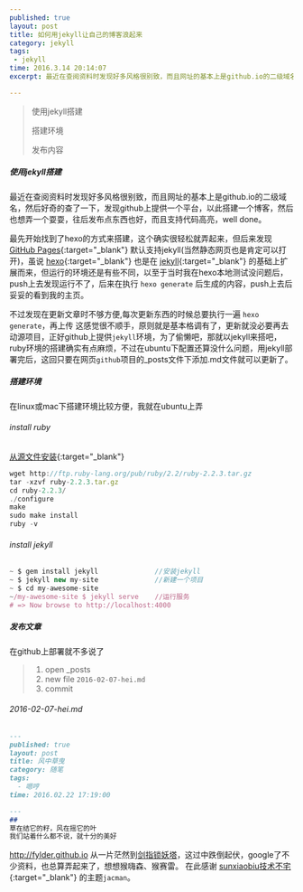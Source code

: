 ```yaml
---
published: true
layout: post
title: 如何用jekyll让自己的博客浪起来
category: jekyll
tags: 
 - jekyll
time: 2016.3.14 20:14:07
excerpt: 最近在查阅资料时发现好多风格很别致，而且网址的基本上是github.io的二级域名，然后好奇的查了一下，发现github上提供一个平台，以此搭建一个博客，然后也想弄一个耍耍，往后发布点东西也好，而且支持代码高亮，well done。

---
```

> 使用jekyll搭建
>
> 搭建环境
>
> 发布内容

##### **使用jekyll搭建**

最近在查阅资料时发现好多风格很别致，而且网址的基本上是github.io的二级域名，然后好奇的查了一下，发现github上提供一个平台，以此搭建一个博客，然后也想弄一个耍耍，往后发布点东西也好，而且支持代码高亮，well done。

最先开始找到了hexo的方式来搭建，这个确实很轻松就弄起来，但后来发现 [GitHub Pages](https://pages.github.com){:target="_blank"} 默认支持jekyll(当然静态网页也是肯定可以打开)，虽说 [hexo](https://hexo.io/zh-cn){:target="_blank"} 也是在 [jekyll](http://jekyll.bootcss.com){:target="_blank"} 的基础上扩展而来，但运行的环境还是有些不同，以至于当时我在hexo本地测试没问题后，push上去发现运行不了，后来在执行 `hexo generate` 后生成的内容，push上去后妥妥的看到我的主页。

不过发现在更新文章时不够方便,每次更新东西的时候总要执行一遍 `hexo generate`，再上传 这感觉很不顺手，原则就是基本格调有了，更新就没必要再去动源项目，正好github上提供`jekyll`环境，为了偷懒吧，那就以jekyll来搭吧，ruby环境的搭建确实有点麻烦，不过在ubuntu下配置还算没什么问题，用jekyll部署完后，这回只要在网页`github`项目的_posts文件下添加.md文件就可以更新了。

##### **搭建环境**

在linux或mac下搭建环境比较方便，我就在ubuntu上弄

###### install ruby 
[从源文件安装](https://gorails.com/setup/ubuntu/14.04){:target="_blank"}

```javascript
wget http://ftp.ruby-lang.org/pub/ruby/2.2/ruby-2.2.3.tar.gz
tar -xzvf ruby-2.2.3.tar.gz
cd ruby-2.2.3/
./configure
make
sudo make install
ruby -v
```

###### install jekyll

```javascript
~ $ gem install jekyll              //安装jekyll
~ $ jekyll new my-site              //新建一个项目
~ $ cd my-awesome-site
~/my-awesome-site $ jekyll serve    //运行服务
# => Now browse to http://localhost:4000
```

##### **发布文章**
在github上部署就不多说了

> 1. open _posts
> 2. new file ` 2016-02-07-hei.md `
> 3. commit 

###### *2016-02-07-hei.md*

```markdown
---
published: true
layout: post
title: 风中草曳
category: 随笔
tags: 
  - 嗯哼
time: 2016.02.22 17:19:00

---
## 
草在结它的籽，风在摇它的叶
我们站着什么都不说，就十分的美好 
```

http://fylder.github.io
从一片茫然到[剑指锁妖塔](http://fylder.github.io)，这过中跌倒起伏，google了不少资料，也总算弄起来了，想想猴嗨森、猴赛雷。
在此感谢 [sunxiaobiu技术不宅](http://sunxiaobiu.github.io){:target="_blank"} 的主题`jacman`。
